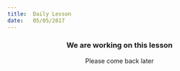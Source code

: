 ```yaml
---
title:  Daily Lesson
date:   05/05/2017
---
```


### <center>We are working on this lesson</center>
<center>Please come back later</center>